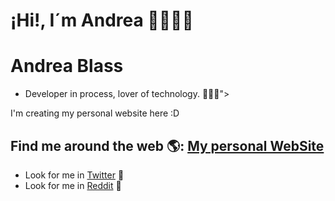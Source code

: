 # ¡Hi!, I´m Andrea 🙋🏻‍♀️🍒

# Andrea Blass 
 
 - Developer in process, lover of technology. 👩🏻‍💻">


  I'm creating my personal website here :D
  
  ## Find me around the web 🌎: <a href="https://andreablass.github.io/My-personal-website/">My personal WebSite</a>
 

- Look for me in <a href="https://twitter.com/AndreaBlass11">Twitter</a> 🐣
- Look for me in <a href="https://www.reddit.com/user/Deaba">Reddit</a> 🤖
